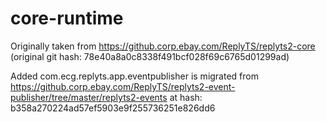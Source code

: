 # core-runtime

Originally taken from https://github.corp.ebay.com/ReplyTS/replyts2-core
(original git hash: 78e40a8a0c8338f491bcf028f69c6765d01299ad)

Added com.ecg.replyts.app.eventpublisher is migrated from 
https://github.corp.ebay.com/ReplyTS/replyts2-event-publisher/tree/master/replyts2-events at hash: b358a270224ad57ef5903e9f255736251e826dd6
 